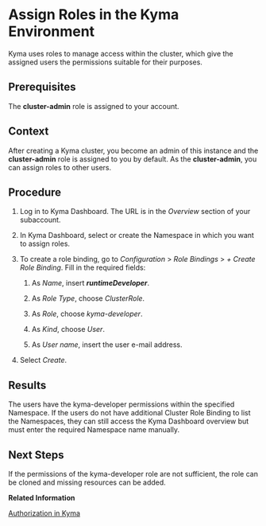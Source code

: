 <!-- loio148ae38b7d6f4e61bbb696bbfb3996b2 -->

# Assign Roles in the Kyma Environment

Kyma uses roles to manage access within the cluster, which give the assigned users the permissions suitable for their purposes.



<a name="loio148ae38b7d6f4e61bbb696bbfb3996b2__prereq_ehs_rvh_nsb"/>

## Prerequisites

The **cluster-admin** role is assigned to your account.



<a name="loio148ae38b7d6f4e61bbb696bbfb3996b2__context_lrm_lv2_hsb"/>

## Context

After creating a Kyma cluster, you become an admin of this instance and the **cluster-admin** role is assigned to you by default. As the **cluster-admin**, you can assign roles to other users.



<a name="loio148ae38b7d6f4e61bbb696bbfb3996b2__steps_bvs_hv2_hsb"/>

## Procedure

1.  Log in to Kyma Dashboard. The URL is in the *Overview* section of your subaccount.

2.  In Kyma Dashboard, select or create the Namespace in which you want to assign roles.

3.  To create a role binding, go to *Configuration* \> *Role Bindings* \> *\+ Create Role Binding*. Fill in the required fields:

    1.  As *Name*, insert ***runtimeDeveloper***.

    2.  As *Role Type*, choose *ClusterRole*.

    3.  As *Role*, choose *kyma-developer*.

    4.  As *Kind*, choose *User*.

    5.  As *User name*, insert the user e-mail address.


4.  Select *Create*.




<a name="loio148ae38b7d6f4e61bbb696bbfb3996b2__result_bx4_2v2_hsb"/>

## Results

The users have the kyma-developer permissions within the specified Namespace. If the users do not have additional Cluster Role Binding to list the Namespaces, they can still access the Kyma Dashboard overview but must enter the required Namespace name manually.



<a name="loio148ae38b7d6f4e61bbb696bbfb3996b2__postreq_rb5_ntn_fvb"/>

## Next Steps

If the permissions of the kyma-developer role are not sufficient, the role can be cloned and missing resources can be added.

**Related Information**  


[Authorization in Kyma](https://kyma-project.io/docs/kyma/latest/04-operation-guides/security/sec-02-authorization-in-kyma)


